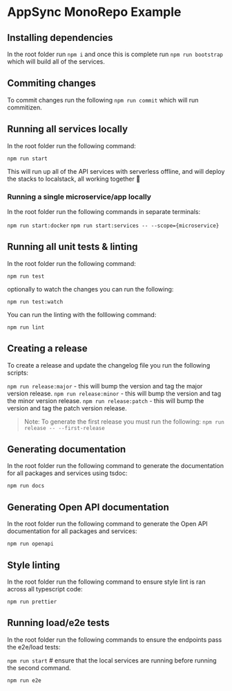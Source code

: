 # AppSync MonoRepo Example

## Installing dependencies

In the root folder run `npm i` and once this is complete run `npm run bootstrap` which will build all of the services.

## Commiting changes

To commit changes run the following `npm run commit` which will run commitizen.

## Running all services locally

In the root folder run the following command:

`npm run start`

This will run up all of the API services with serverless offline, and will deploy the stacks to localstack, all working together 🚀

### Running a single microservice/app locally

In the root folder run the following commands in separate terminals:

`npm run start:docker`
`npm run start:services -- --scope={microservice}`

## Running all unit tests & linting

In the root folder run the following command:

`npm run test`

optionally to watch the changes you can run the following:

`npm run test:watch`

You can run the linting with the folllowing command:

`npm run lint`

## Creating a release

To create a release and update the changelog file you run the following scripts:

`npm run release:major` - this will bump the version and tag the major version release.
`npm run release:minor` - this will bump the version and tag the minor version release.
`npm run release:patch` - this will bump the version and tag the patch version release.

> Note: To generate the first release you must run the following: `npm run release -- --first-release`

## Generating documentation

In the root folder run the following command to generate the documentation for all packages and services using tsdoc:

`npm run docs`

## Generating Open API documentation

In the root folder run the following command to generate the Open API documentation for all packages and services:

`npm run openapi`

## Style linting

In the root folder run the following command to ensure style lint is ran across all typescript code:

`npm run prettier`

## Running load/e2e tests

In the root folder run the following commands to ensure the endpoints pass the e2e/load tests:

`npm run start` # ensure that the local services are running before running the second command.

`npm run e2e`
